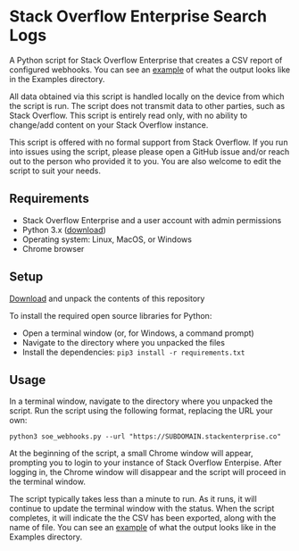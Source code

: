 # Stack Overflow Enterprise Search Logs
A Python script for Stack Overflow Enterprise that creates a CSV report of configured webhooks. You can see an [example](https://github.com/jklick-so/soe_webhooks/blob/main/Examples/webhooks.csv) of what the output looks like in the Examples directory.

All data obtained via this script is handled locally on the device from which the script is run. The script does not transmit data to other parties, such as Stack Overflow. This script is entirely read only, with no ability to change/add content on your Stack Overflow instance.

This script is offered with no formal support from Stack Overflow. If you run into issues using the script, please please open a GitHub issue and/or reach out to the person who provided it to you. You are also welcome to edit the script to suit your needs.

## Requirements
* Stack Overflow Enterprise and a user account with admin permissions
* Python 3.x ([download](https://www.python.org/downloads/))
* Operating system: Linux, MacOS, or Windows
* Chrome browser

## Setup
[Download](https://github.com/jklick-so/soe_webhooks/archive/refs/heads/main.zip) and unpack the contents of this repository

To install the required open source libraries for Python:
* Open a terminal window (or, for Windows, a command prompt)
* Navigate to the directory where you unpacked the files
* Install the dependencies: `pip3 install -r requirements.txt`

## Usage
In a terminal window, navigate to the directory where you unpacked the script. 
Run the script using the following format, replacing the URL your own:

`python3 soe_webhooks.py --url "https://SUBDOMAIN.stackenterprise.co"`

At the beginning of the script, a small Chrome window will appear, prompting you to login to your instance of Stack Overflow Enterpise. After logging in, the Chrome window will disappear and the script will proceed in the terminal window.

The script typically takes less than a minute to run. As it runs, it will continue to update the terminal window with the status. When the script completes, it will indicate the the CSV has been exported, along with the name of file. You can see an [example](https://github.com/jklick-so/soe_webhooks/blob/main/Examples/webhooks.csv) of what the output looks like in the Examples directory.
